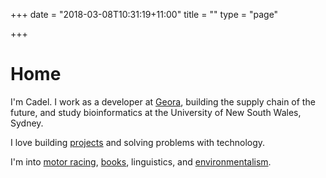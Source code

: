 +++
date = "2018-03-08T10:31:19+11:00"
title = ""
type = "page"

+++

# Home

I'm Cadel. I work as a developer at [Geora](http://www.geora.io), building the supply chain of the future, and study bioinformatics at the University of New South Wales, Sydney.

I love building [projects](/projects) and solving problems with technology.

I'm into [motor racing](/racing), [books](/books), linguistics, and [environmentalism](/environment).
